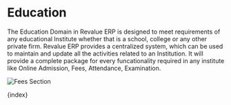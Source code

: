 # Education


The Education Domain in Revalue ERP is designed to meet requirements of any educational Institute whether that is a school, college or any other private firm. Revalue ERP provides a centralized system, which can be used to maintain and update all the activities related to an Institution. It will provide a complete package for every funcationality required in any institute like Online Admission, Fees, Attendance, Examination.

<img class="screenshot" alt="Fees Section" src="/docs/assets/img/education/module.png">

{index}